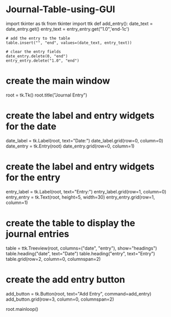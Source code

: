 # Journal-Table-using-GUI
import tkinter as tk
from tkinter import ttk
def add_entry():
    date_text = date_entry.get()
    entry_text = entry_entry.get("1.0",'end-1c')

    # add the entry to the table
    table.insert("", "end", values=(date_text, entry_text))

    # clear the entry fields
    date_entry.delete(0, "end")
    entry_entry.delete("1.0", "end")

# create the main window
root = tk.Tk()
root.title("Journal Entry")

# create the label and entry widgets for the date
date_label = tk.Label(root, text="Date:")
date_label.grid(row=0, column=0)
date_entry = tk.Entry(root)
date_entry.grid(row=0, column=1)

# create the label and entry widgets for the entry
entry_label = tk.Label(root, text="Entry:")
entry_label.grid(row=1, column=0)
entry_entry = tk.Text(root, height=5, width=30)
entry_entry.grid(row=1, column=1)

# create the table to display the journal entries
table = ttk.Treeview(root, columns=("date", "entry"), show="headings")
table.heading("date", text="Date")
table.heading("entry", text="Entry")
table.grid(row=2, column=0, columnspan=2)

# create the add entry button
add_button = tk.Button(root, text="Add Entry", command=add_entry)
add_button.grid(row=3, column=0, columnspan=2)

root.mainloop()

